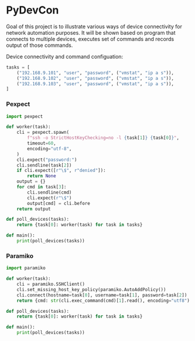 # PyDevCon

Goal of this project is to illustrate various ways of device connectivity for network automation purposes. It will be shown based on program that connects to multiple devices, executes set of commands and records output of those commands.

Device connectivity and command configuation:

```python
tasks = [
    ("192.168.9.101", "user", "password", ("vmstat", "ip a s")),
    ("192.168.9.102", "user", "password", ("vmstat", "ip a s")),
    ("192.168.9.103", "user", "password", ("vmstat", "ip a s")),
]
```

### Pexpect
```python
import pexpect

def worker(task):
    cli = pexpect.spawn(
        f"ssh -o StrictHostKeyChecking=no -l {task[1]} {task[0]}",
        timeout=60,
        encoding="utf-8",
    )
    cli.expect("password:")
    cli.sendline(task[2])
    if cli.expect([r"\$", r"denied"]):
        return None
    output = {}
    for cmd in task[3]:
        cli.sendline(cmd)
        cli.expect(r"\$")
        output[cmd] = cli.before
    return output

def poll_devices(tasks):
    return {task[0]: worker(task) for task in tasks}

def main():
    print(poll_devices(tasks))
```

### Paramiko
```python
import paramiko

def worker(task):
    cli = paramiko.SSHClient()
    cli.set_missing_host_key_policy(paramiko.AutoAddPolicy())
    cli.connect(hostname=task[0], username=task[1], password=task[2])
    return {cmd: str(cli.exec_command(cmd)[1].read(), encoding="utf8") for cmd in task[3]}

def poll_devices(tasks):
    return {task[0]: worker(task) for task in tasks}

def main():
    print(poll_devices(tasks))
```
